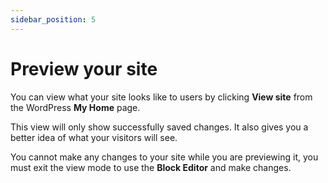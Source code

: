 ```yaml
---
sidebar_position: 5
---
```


# Preview your site

You can view what your site looks like to users by clicking **View site** from the WordPress **My Home** page. 

This view will only show successfully saved changes. It also gives you a better idea of what your visitors will see.

You cannot make any changes to your site while you are previewing it, you must exit the view mode to use the **Block Editor** and make changes.